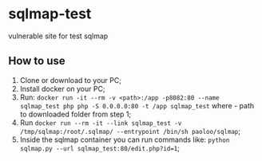 # sqlmap-test
vulnerable site for test sqlmap

## How to use
1. Clone or download to your PC;
2. Install docker on your PC;
3. Run: ```docker run -it --rm -v <path>:/app -p8082:80 --name sqlmap_test php php -S 0.0.0.0:80 -t /app sqlmap_test``` where <path> - path to downloaded folder from step 1;
4. Run ```docker run --rm -it --link sqlmap_test -v /tmp/sqlmap:/root/.sqlmap/ --entrypoint /bin/sh paoloo/sqlmap```;
5. Inside the sqlmap container you can run commands like: ```python sqlmap.py --url sqlmap_test:80/edit.php?id=1```;

